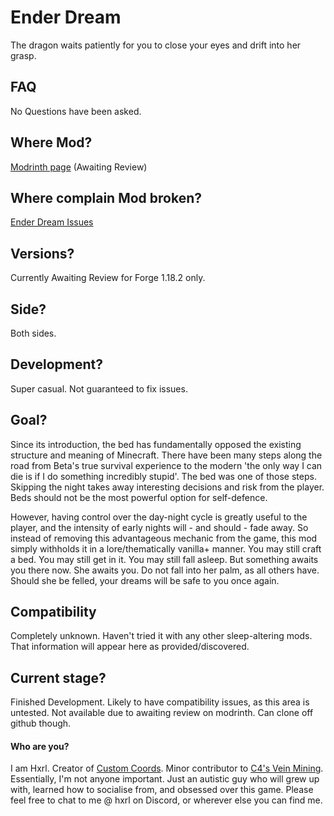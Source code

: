 # Ender Dream
The dragon waits patiently for you to close your eyes and drift into her grasp.

## FAQ
No Questions have been asked.

## Where Mod?
[Modrinth page](https://modrinth.com/project/ender-dream) (Awaiting Review)

## Where complain Mod broken?
[Ender Dream Issues](https://github.com/Hxrlio/EnderDream/issues)

## Versions?
Currently Awaiting Review for Forge 1.18.2 only.

## Side?
Both sides.

## Development?
Super casual. Not guaranteed to fix issues.

## Goal?
Since its introduction, the bed has fundamentally opposed the existing structure and meaning of Minecraft. There have been many steps along the road from Beta's true survival experience to the modern 'the only way I can die is if I do something incredibly stupid'. The bed was one of those steps. Skipping the night takes away interesting decisions and risk from the player. Beds should not be the most powerful option for self-defence.

However, having control over the day-night cycle is greatly useful to the player, and the intensity of early nights will - and should - fade away. So instead of removing this advantageous mechanic from the game, this mod simply withholds it in a lore/thematically vanilla+ manner. You may still craft a bed. You may still get in it. You may still fall asleep. But something awaits you there now. She awaits you. Do not fall into her palm, as all others have. Should she be felled, your dreams will be safe to you once again.

## Compatibility
Completely unknown. Haven't tried it with any other sleep-altering mods. That information will appear here as provided/discovered.

## Current stage?
Finished Development. Likely to have compatibility issues, as this area is untested. Not available due to awaiting review on modrinth. Can clone off github though.

#### Who are you?
I am Hxrl. Creator of [Custom Coords](https://modrinth.com/mod/customcoords). Minor contributor to [C4's Vein Mining](https://modrinth.com/mod/vein-mining). Essentially, I'm not anyone important. Just an autistic guy who will grew up with, learned how to socialise from, and obsessed over this game. Please feel free to chat to me @ hxrl on Discord, or wherever else you can find me.
